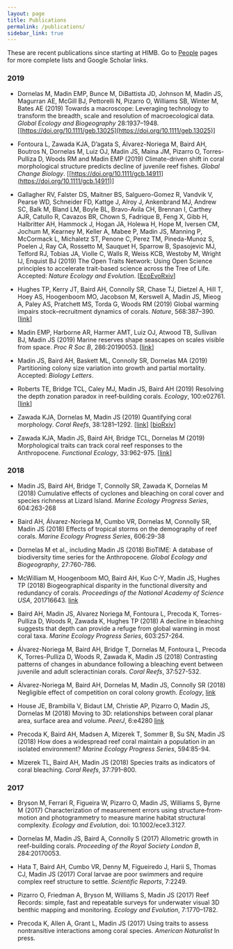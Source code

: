 ```yaml
---
layout: page
title: Publications
permalink: /publications/
sidebar_link: true
---
```


These are recent publications since starting at HIMB. Go to [People](/people) pages for more complete lists and Google Scholar links.

### 2019

- Dornelas M, Madin EMP, Bunce M, DiBattista JD, Johnson M, Madin JS, Magurran AE, McGill BJ, Pettorelli N, Pizarro O, Williams SB, Winter M, Bates AE (2019) Towards a macroscope: Leveraging technology to transform the breadth, scale and resolution of macroecological data. *Global Ecology and Biogeography* 28:1937–1948. [[https://doi.org/10.1111/geb.13025](https://doi.org/10.1111/geb.13025)]

- Fontoura L, Zawada KJA, D’agata S, Álvarez-Noriega M, Baird AH, Boutros N, Dornelas M, Luiz OJ, Madin JS, Maina JM, Pizarro O, Torres-Pulliza D, Woods RM and Madin EMP (2019) Climate-driven shift in coral morphological structure predicts decline of juvenile reef fishes. *Global Change Biology*. [[https://doi.org/10.1111/gcb.14911](https://doi.org/10.1111/gcb.14911)]

- Gallagher RV, Falster DS, Maitner BS, Salguero-Gomez R, Vandvik V, Pearse WD, Schneider FD, Kattge J, Alroy J, Ankenbrand MJ, Andrew SC, Balk M, Bland LM, Boyle BL, Bravo-Avila CH, Brennan I, Carthey AJR, Catullo R, Cavazos BR, Chown S, Fadrique B, Feng X, Gibb H, Halbritter AH, Hammock J, Hogan JA, Holewa H, Hope M, Iversen CM, Jochum M, Kearney M, Keller A, Mabee P, Madin JS, Manning P, McCormack L, Michaletz ST, Penone C, Perez TM, Pineda-Munoz S, Poelen J, Ray CA, Rossetto M, Sauquet H, Sparrow B, Spasojevic MJ, Telford RJ, Tobias JA, Violle C, Walls R, Weiss KCB, Westoby M, Wright IJ, Enquist BJ (2019) The Open Traits Network: Using Open Science principles to accelerate trait-based science across the Tree of Life. Accepted: *Nature Ecology and Evolution*. [[EcoEvoRxiv](https://doi.org/10.32942/osf.io/kac45)]

- Hughes TP, Kerry JT, Baird AH, Connolly SR, Chase TJ, Dietzel A, Hill T, Hoey AS, Hoogenboom MO, Jacobson M, Kerswell A, Madin JS, Mieog A, Paley AS, Pratchett MS, Torda G, Woods RM (2019) Global warming impairs stock–recruitment dynamics of corals. *Nature*, 568:387–390. [[link](https://www.nature.com/articles/s41586-019-1081-y)]

- Madin EMP, Harborne AR, Harmer AMT, Luiz OJ, Atwood TB, Sullivan BJ, Madin JS (2019) Marine reserves shape seascapes on scales visible from space. *Proc R Soc B*, 286:20190053. [[link](https://doi.org/10.1098/rspb.2019.0053)]

- Madin JS, Baird AH, Baskett ML, Connolly SR, Dornelas MA (2019) Partitioning colony size variation into growth and partial mortality. Accepted: *Biology Letters*.

- Roberts TE, Bridge TCL, Caley MJ, Madin JS, Baird AH (2019) Resolving the depth zonation paradox in reef‐building corals. *Ecology*, 100:e02761. [[link](https://doi.org/10.1002/ecy.2761)]

- Zawada KJA, Dornelas M, Madin JS (2019) Quantifying coral morphology. *Coral Reefs*, 38:1281–1292. [[link](https://doi.org/10.1007/s00338-019-01842-4)] [[bioRxiv](https://doi.org/10.1101/553453)]

- Zawada KJA, Madin JS, Baird AH, Bridge TCL, Dornelas M (2019) Morphological traits can track coral reef responses to the Anthropocene. *Functional Ecology*, 33:962-975. [[link](https://doi.org/10.1111/1365-2435.13358)]

### 2018

- Madin JS, Baird AH, Bridge T, Connolly SR, Zawada K, Dornelas M (2018) Cumulative effects of cyclones and bleaching on coral cover and species richness at Lizard Island. *Marine Ecology Progress Series*, 604:263-268

- Baird AH, Álvarez-Noriega M, Cumbo VR, Dornelas M, Connolly SR, Madin JS (2018) Effects of tropical storms on the demography of reef corals. *Marine Ecology Progress Series*, 606:29-38

- Dornelas M et al., including Madin JS (2018) BioTIME: A database of biodiversity time series for the Anthropocene. *Global Ecology and Biogeography*, 27:760-786.

- McWilliam M, Hoogenboom MO, Baird AH, Kuo C-Y, Madin JS, Hughes TP (2018) Biogeographical disparity in the functional diversity and redundancy of corals. *Proceedings of the National Academy of Science USA*, 201716643. [link](https://doi.org/10.1073/pnas.1716643115)

- Baird AH, Madin JS, Alvarez Noriega M, Fontoura L, Precoda K, Torres-Pulliza D, Woods R, Zawada K, Hughes TP (2018) A decline in bleaching suggests that depth can provide a refuge from global warming in most coral taxa. *Marine Ecology Progress Series*, 603:257-264.

- Álvarez-Noriega M, Baird AH, Bridge T, Dornelas M, Fontoura L, Precoda K, Torres-Pulliza D, Woods R, Zawada K, Madin JS (2018) Contrasting patterns of changes in abundance following a bleaching event between juvenile and adult scleractinian corals. *Coral Reefs*, 37:527-532.

- Álvarez-Noriega M, Baird AH, Dornelas M, Madin JS, Connolly SR (2018) Negligible effect of competition on coral colony growth. *Ecology*, [link](https://doi.org/10.1002/ecy.2222)

- House JE, Brambilla V, Bidaut LM, Christie AP, Pizarro O, Madin JS, Dornelas M (2018) Moving to 3D: relationships between coral planar area, surface area and volume. *PeerJ*, 6:e4280 [link](https://peerj.com/manuscripts/13331)

- Precoda K, Baird AH, Madsen A, Mizerek T, Sommer B, Su SN, Madin JS (2018) How does a widespread reef coral maintain a population in an isolated environment? *Marine Ecology Progress Series*, 594:85-94.

- Mizerek TL, Baird AH, Madin JS (2018) Species traits as indicators of coral bleaching. *Coral Reefs*, 37:791–800.

### 2017

- Bryson M, Ferrari R, Figueira W, Pizarro O, Madin JS, Williams S, Byrne M (2017) Characterization of measurement errors using structure‐from‐motion and photogrammetry to measure marine habitat structural complexity. *Ecology and Evolution*, doi: 10.1002/ece3.3127.

- Dornelas M, Madin JS, Baird A, Connolly S (2017) Allometric growth in reef-building corals. *Proceeding of the Royal Society London B*, 284:20170053.

- Hata T, Baird AH, Cumbo VR, Denny M, Figueiredo J, Harii S, Thomas CJ, Madin JS (2017) Coral larvae are poor swimmers and require complex reef structure to settle. *Scientific Reports*, 7:2249.

- Pizarro O, Friedman A, Bryson M, Williams S, Madin JS (2017) Reef Records: simple, fast and repeatable surveys for underwater visual 3D benthic mapping and monitoring. *Ecology and Evolution*, 7:1770–1782.

- Precoda K, Allen A, Grant L, Madin JS (2017) Using traits to assess nontransitive interactions among coral species. *American Naturalist* In press.
